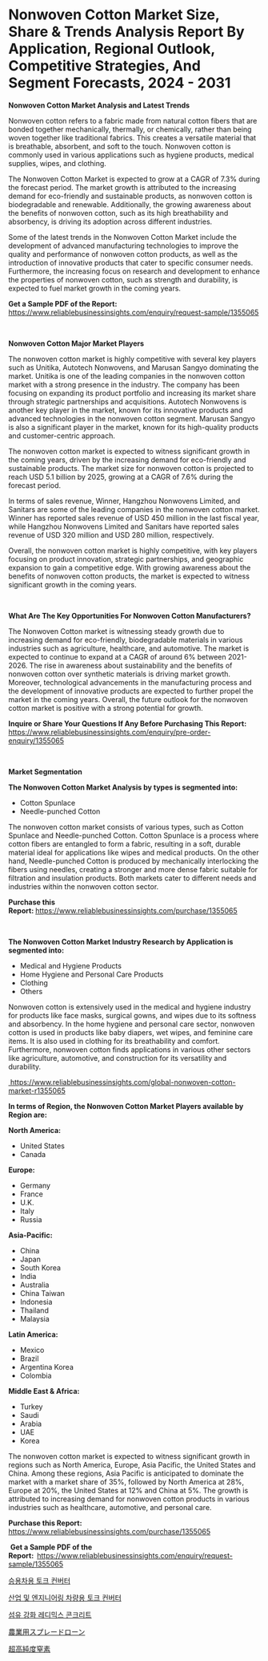 <p><h1>Nonwoven Cotton Market Size, Share & Trends Analysis Report By Application, Regional Outlook, Competitive Strategies, And Segment Forecasts, 2024 - 2031</h1></p><p><strong>Nonwoven Cotton Market Analysis and Latest Trends</strong></p>
<p><p>Nonwoven cotton refers to a fabric made from natural cotton fibers that are bonded together mechanically, thermally, or chemically, rather than being woven together like traditional fabrics. This creates a versatile material that is breathable, absorbent, and soft to the touch. Nonwoven cotton is commonly used in various applications such as hygiene products, medical supplies, wipes, and clothing.</p><p>The Nonwoven Cotton Market is expected to grow at a CAGR of 7.3% during the forecast period. The market growth is attributed to the increasing demand for eco-friendly and sustainable products, as nonwoven cotton is biodegradable and renewable. Additionally, the growing awareness about the benefits of nonwoven cotton, such as its high breathability and absorbency, is driving its adoption across different industries.</p><p>Some of the latest trends in the Nonwoven Cotton Market include the development of advanced manufacturing technologies to improve the quality and performance of nonwoven cotton products, as well as the introduction of innovative products that cater to specific consumer needs. Furthermore, the increasing focus on research and development to enhance the properties of nonwoven cotton, such as strength and durability, is expected to fuel market growth in the coming years.</p></p>
<p><strong>Get a Sample PDF of the Report:&nbsp;</strong> <a href="https://www.reliablebusinessinsights.com/enquiry/request-sample/1355065">https://www.reliablebusinessinsights.com/enquiry/request-sample/1355065</a></p>
<p>&nbsp;</p>
<p><strong>Nonwoven Cotton Major Market Players</strong></p>
<p><p>The nonwoven cotton market is highly competitive with several key players such as Unitika, Autotech Nonwovens, and Marusan Sangyo dominating the market. Unitika is one of the leading companies in the nonwoven cotton market with a strong presence in the industry. The company has been focusing on expanding its product portfolio and increasing its market share through strategic partnerships and acquisitions. Autotech Nonwovens is another key player in the market, known for its innovative products and advanced technologies in the nonwoven cotton segment. Marusan Sangyo is also a significant player in the market, known for its high-quality products and customer-centric approach.</p><p>The nonwoven cotton market is expected to witness significant growth in the coming years, driven by the increasing demand for eco-friendly and sustainable products. The market size for nonwoven cotton is projected to reach USD 5.1 billion by 2025, growing at a CAGR of 7.6% during the forecast period.</p><p>In terms of sales revenue, Winner, Hangzhou Nonwovens Limited, and Sanitars are some of the leading companies in the nonwoven cotton market. Winner has reported sales revenue of USD 450 million in the last fiscal year, while Hangzhou Nonwovens Limited and Sanitars have reported sales revenue of USD 320 million and USD 280 million, respectively.</p><p>Overall, the nonwoven cotton market is highly competitive, with key players focusing on product innovation, strategic partnerships, and geographic expansion to gain a competitive edge. With growing awareness about the benefits of nonwoven cotton products, the market is expected to witness significant growth in the coming years.</p></p>
<p>&nbsp;</p>
<p><strong>What Are The Key Opportunities For Nonwoven Cotton Manufacturers?</strong></p>
<p><p>The Nonwoven Cotton market is witnessing steady growth due to increasing demand for eco-friendly, biodegradable materials in various industries such as agriculture, healthcare, and automotive. The market is expected to continue to expand at a CAGR of around 6% between 2021-2026. The rise in awareness about sustainability and the benefits of nonwoven cotton over synthetic materials is driving market growth. Moreover, technological advancements in the manufacturing process and the development of innovative products are expected to further propel the market in the coming years. Overall, the future outlook for the nonwoven cotton market is positive with a strong potential for growth.</p></p>
<p><strong>Inquire or Share Your Questions If Any Before Purchasing This Report:</strong> <a href="https://www.reliablebusinessinsights.com/enquiry/pre-order-enquiry/1355065">https://www.reliablebusinessinsights.com/enquiry/pre-order-enquiry/1355065</a></p>
<p>&nbsp;</p>
<p><strong>Market Segmentation</strong></p>
<p><strong>The Nonwoven Cotton Market Analysis by types is segmented into:</strong></p>
<p><ul><li>Cotton Spunlace</li><li>Needle-punched Cotton</li></ul></p>
<p><p>The nonwoven cotton market consists of various types, such as Cotton Spunlace and Needle-punched Cotton. Cotton Spunlace is a process where cotton fibers are entangled to form a fabric, resulting in a soft, durable material ideal for applications like wipes and medical products. On the other hand, Needle-punched Cotton is produced by mechanically interlocking the fibers using needles, creating a stronger and more dense fabric suitable for filtration and insulation products. Both markets cater to different needs and industries within the nonwoven cotton sector.</p></p>
<p><strong>Purchase this Report:&nbsp;</strong><a href="https://www.reliablebusinessinsights.com/purchase/1355065">https://www.reliablebusinessinsights.com/purchase/1355065</a></p>
<p>&nbsp;</p>
<p><strong>The Nonwoven Cotton Market Industry Research by Application is segmented into:</strong></p>
<p><ul><li>Medical and Hygiene Products</li><li>Home Hygiene and Personal Care Products</li><li>Clothing</li><li>Others</li></ul></p>
<p><p>Nonwoven cotton is extensively used in the medical and hygiene industry for products like face masks, surgical gowns, and wipes due to its softness and absorbency. In the home hygiene and personal care sector, nonwoven cotton is used in products like baby diapers, wet wipes, and feminine care items. It is also used in clothing for its breathability and comfort. Furthermore, nonwoven cotton finds applications in various other sectors like agriculture, automotive, and construction for its versatility and durability.</p></p>
<p><a href="https://www.reliablebusinessinsights.com/global-nonwoven-cotton-market-r1355065">&nbsp;https://www.reliablebusinessinsights.com/global-nonwoven-cotton-market-r1355065</a></p>
<p><strong>In terms of Region, the Nonwoven Cotton Market Players available by Region are:</strong></p>
<p>
    <p> <strong> North America: </strong>
        <ul>
            <li>United States</li>
            <li>Canada</li>
        </ul>
        </p> 
    <p> <strong> Europe: </strong>
        <ul>
            <li>Germany</li>
            <li>France</li>
            <li>U.K.</li>
            <li>Italy</li>
            <li>Russia</li>
        </ul>
        </p> 
    <p> <strong> Asia-Pacific: </strong>
        <ul>
            <li>China</li>
            <li>Japan</li>
            <li>South Korea</li>
            <li>India</li>
            <li>Australia</li>
            <li>China Taiwan</li>
            <li>Indonesia</li>
            <li>Thailand</li>
            <li>Malaysia</li>
        </ul>
        </p> 
    <p> <strong> Latin America: </strong>
        <ul>
            <li>Mexico</li>
            <li>Brazil</li>
            <li>Argentina Korea</li>
            <li>Colombia</li>
        </ul>
        </p> 
    <p> <strong> Middle East & Africa: </strong>
        <ul>
            <li>Turkey</li>
            <li>Saudi</li>
            <li>Arabia</li>
            <li>UAE</li>
            <li>Korea</li>
        </ul>
    </p>
    </p>
<p><p>The nonwoven cotton market is expected to witness significant growth in regions such as North America, Europe, Asia Pacific, the United States and China. Among these regions, Asia Pacific is anticipated to dominate the market with a market share of 35%, followed by North America at 28%, Europe at 20%, the United States at 12% and China at 5%. The growth is attributed to increasing demand for nonwoven cotton products in various industries such as healthcare, automotive, and personal care.</p></p>
<p><strong>Purchase this Report: </strong><a href="https://www.reliablebusinessinsights.com/purchase/1355065">https://www.reliablebusinessinsights.com/purchase/1355065</a></p>
<p>&nbsp;<strong>Get a Sample PDF of the Report:&nbsp;&nbsp;</strong><a href="https://www.reliablebusinessinsights.com/enquiry/request-sample/1355065">https://www.reliablebusinessinsights.com/enquiry/request-sample/1355065</a></p>
<p><strong></strong></p>
<p><p><a href="https://medium.com/@midge5687567/%ED%83%91%EC%8A%B9%EC%9E%90-%EC%B0%A8%EB%9F%89%EC%9A%A9-%ED%86%A0%ED%81%AC-%EC%BB%A8%EB%B2%84%ED%84%B0-%EC%8B%9C%EC%9E%A5-%EC%A0%84%EB%A7%9D-%EC%99%84%EC%A0%84%ED%95%9C-%EC%82%B0%EC%97%85-%EB%B6%84%EC%84%9D-2024%EB%85%84%EB%B6%80%ED%84%B0-2031%EB%85%84%EA%B9%8C%EC%A7%80-daf74256ea1e">승용차용 토크 컨버터</a></p><p><a href="https://medium.com/@midge5687567/%EC%84%B8%EA%B3%84%EC%A0%81%EC%9D%B8-%EC%82%B0%EC%97%85-%EB%B0%8F-%EC%97%94%EC%A7%80%EB%8B%88%EC%96%B4%EB%A7%81-%EC%B0%A8%EB%9F%89%EC%9A%A9-%EB%B3%80%EC%86%8D%EA%B8%B0-%EC%8B%9C%EC%9E%A5%EC%9D%B4-2024%EB%85%84%EB%B6%80%ED%84%B0-2031%EB%85%84%EA%B9%8C%EC%A7%80-%EC%97%B0%ED%8F%89%EA%B7%A0-%EC%84%B1%EC%9E%A5%ED%95%A0-%EA%B2%83%EC%9C%BC%EB%A1%9C-%EC%98%88%EC%83%81%EB%90%A9%EB%8B%88%EB%8B%A4-5de970d69350">산업 및 엔지니어링 차량용 토크 컨버터</a></p><p><a href="https://github.com/vsoq0zknh59/Market-Research-Report-List-2/blob/main/5737562140346.md">섬유 강화 레디믹스 콘크리트</a></p><p><a href="https://medium.com/@englandlifestyle_22171/%E3%82%B0%E3%83%AD%E3%83%BC%E3%83%90%E3%83%AB%E8%BE%B2%E6%A5%AD%E7%94%A8%E6%95%A3%E5%B8%83%E3%83%89%E3%83%AD%E3%83%BC%E3%83%B3%E5%B8%82%E5%A0%B4%E3%81%AF-2024%E5%B9%B4%E3%81%8B%E3%82%892031%E5%B9%B4%E3%81%BE%E3%81%A7%E3%81%AE%E6%9C%9F%E9%96%93%E3%81%AB-%E3%81%AE%E5%B9%B4%E9%96%93%E6%88%90%E9%95%B7%E7%8E%87%E3%81%A7%E6%88%90%E9%95%B7%E3%81%99%E3%82%8B%E3%81%A8%E4%BA%88%E6%B8%AC%E3%81%95%E3%82%8C%E3%81%A6%E3%81%84%E3%81%BE%E3%81%99-79d2f447f923">農業用スプレードローン</a></p><p><a href="https://medium.com/@englandlifestyle_22171/%E5%9B%BD%E9%9A%9B%E7%9A%84%E3%81%AA%E6%A5%B5%E8%B6%85%E9%AB%98%E7%B4%94%E5%BA%A6%E7%AA%92%E7%B4%A0%E7%94%A3%E6%A5%AD-%E7%A8%AE%E9%A1%9E-%E5%BF%9C%E7%94%A8-%E5%B8%82%E5%A0%B4%E3%83%97%E3%83%AC%E3%83%BC%E3%83%A4%E3%83%BC-%E5%9C%B0%E5%9F%9F%E5%88%A5%E6%88%90%E9%95%B7%E5%88%86%E6%9E%90-%E3%81%9D%E3%81%97%E3%81%A6%E5%B0%86%E6%9D%A5%E3%81%AE%E3%82%B7%E3%83%8A%E3%83%AA%E3%82%AA-2024%E5%B9%B4-2031%E5%B9%B4-a1938f911c6d">超高純度窒素</a></p></p>